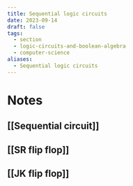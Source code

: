 ```yaml
---
title: Sequential logic circuits
date: 2023-09-14
draft: false
tags:
  - section
  - logic-circuits-and-boolean-algebra
  - computer-science
aliases:
  - Sequential logic circuits
---
```

# Notes

## [[Sequential circuit]]
## [[SR flip flop]]
## [[JK flip flop]]